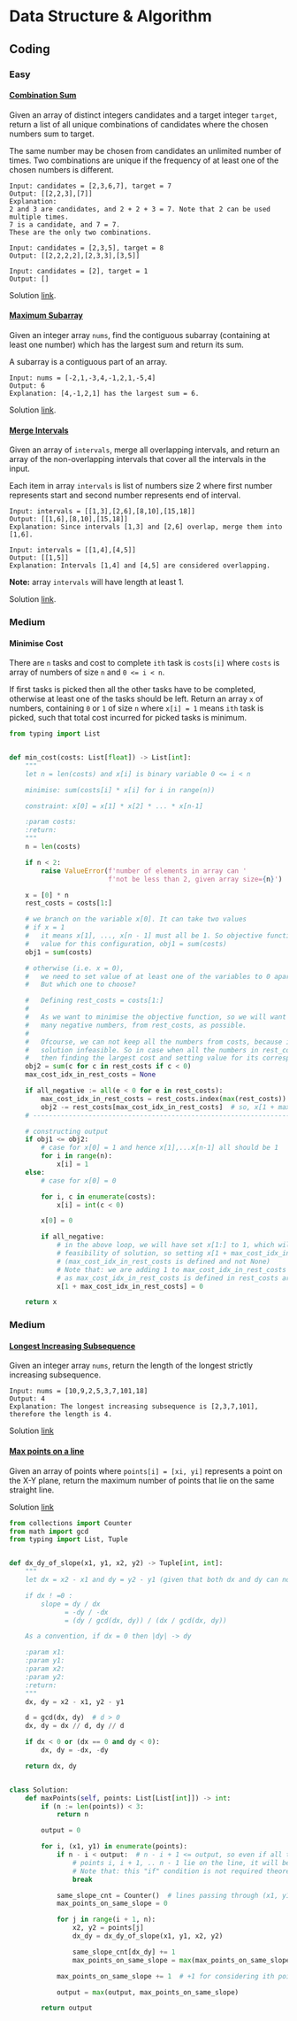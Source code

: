 # Data Structure & Algorithm

## Coding

### Easy

#### [Combination Sum](https://leetcode.com/problems/combination-sum/)

Given an array of distinct integers candidates and a target integer `target`, return a list of all unique combinations
of candidates where the chosen numbers sum to target.

The same number may be chosen from candidates an unlimited number of times. Two combinations are unique if the frequency
of at least one of the chosen numbers is different.

```
Input: candidates = [2,3,6,7], target = 7
Output: [[2,2,3],[7]]
Explanation:
2 and 3 are candidates, and 2 + 2 + 3 = 7. Note that 2 can be used multiple times.
7 is a candidate, and 7 = 7.
These are the only two combinations.
```

```
Input: candidates = [2,3,5], target = 8
Output: [[2,2,2,2],[2,3,3],[3,5]]
```

```
Input: candidates = [2], target = 1
Output: []
```

Solution [link](https://github.com/ShivKJ/practice/blob/master/leetcode/problem39.py).

#### [Maximum Subarray](https://leetcode.com/problems/maximum-subarray/)

Given an integer array `nums`, find the contiguous subarray (containing at least one number) which has the largest sum
and return its sum.

A subarray is a contiguous part of an array.

```
Input: nums = [-2,1,-3,4,-1,2,1,-5,4]
Output: 6
Explanation: [4,-1,2,1] has the largest sum = 6.
```

Solution [link](https://github.com/ShivKJ/practice/blob/master/leetcode/problem53.py).

#### [Merge Intervals](https://leetcode.com/problems/merge-intervals/)

Given an array of `intervals`, merge all overlapping intervals, and return an array of the non-overlapping intervals
that cover all the intervals in the input.

Each item in array `intervals` is list of numbers size 2 where first number represents start and second number
represents end of interval.

```
Input: intervals = [[1,3],[2,6],[8,10],[15,18]]
Output: [[1,6],[8,10],[15,18]]
Explanation: Since intervals [1,3] and [2,6] overlap, merge them into [1,6].
```

```
Input: intervals = [[1,4],[4,5]]
Output: [[1,5]]
Explanation: Intervals [1,4] and [4,5] are considered overlapping.
```

**Note:** array `intervals` will have length at least 1.

Solution [link](https://github.com/ShivKJ/practice/blob/master/leetcode/problem56.py).

### Medium

#### Minimise Cost

There are `n` tasks and cost to complete `ith` task is `costs[i]` where `costs` is array of numbers of size `n`
and `0 <= i < n`.

If first tasks is picked then all the other tasks have to be completed, otherwise at least one of the tasks should be
left. Return an array `x` of numbers, containing `0` or `1` of size `n` where `x[i] = 1` means `ith` task is picked,
such that total cost incurred for picked tasks is minimum.

```python
from typing import List


def min_cost(costs: List[float]) -> List[int]:
    """
    let n = len(costs) and x[i] is binary variable 0 <= i < n

    minimise: sum(costs[i] * x[i] for i in range(n))

    constraint: x[0] = x[1] * x[2] * ... * x[n-1]

    :param costs:
    :return:
    """
    n = len(costs)

    if n < 2:
        raise ValueError(f'number of elements in array can '
                         f'not be less than 2, given array size={n}')

    x = [0] * n
    rest_costs = costs[1:]

    # we branch on the variable x[0]. It can take two values
    # if x = 1
    #   it means x[1], ..., x[n - 1] must all be 1. So objective function
    #   value for this configuration, obj1 = sum(costs)
    obj1 = sum(costs)

    # otherwise (i.e. x = 0),
    #   we need to set value of at least one of the variables to 0 apart from x[0].
    #   But which one to choose?

    #   Defining rest_costs = costs[1:]
    #
    #   As we want to minimise the objective function, so we will want to keep as
    #   many negative numbers, from rest_costs, as possible.
    #
    #   Ofcourse, we can not keep all the numbers from costs, because it will make
    #   solution infeasible. So in case when all the numbers in rest_costs are negative,
    #   then finding the largest cost and setting value for its corresponding variable to 0
    obj2 = sum(c for c in rest_costs if c < 0)
    max_cost_idx_in_rest_costs = None

    if all_negative := all(e < 0 for e in rest_costs):
        max_cost_idx_in_rest_costs = rest_costs.index(max(rest_costs))
        obj2 -= rest_costs[max_cost_idx_in_rest_costs]  # so, x[1 + max_cost_idx_in_rest_costs] = 0
    # ------------------------------------------------------------------------------

    # constructing output
    if obj1 <= obj2:
        # case for x[0] = 1 and hence x[1],...x[n-1] all should be 1
        for i in range(n):
            x[i] = 1
    else:
        # case for x[0] = 0

        for i, c in enumerate(costs):
            x[i] = int(c < 0)

        x[0] = 0

        if all_negative:
            # in the above loop, we will have set x[1:] to 1, which will break
            # feasibility of solution, so setting x[1 + max_cost_idx_in_rest_costs] = 0.
            # (max_cost_idx_in_rest_costs is defined and not None)
            # Note that: we are adding 1 to max_cost_idx_in_rest_costs
            # as max_cost_idx_in_rest_costs is defined in rest_costs array.
            x[1 + max_cost_idx_in_rest_costs] = 0

    return x
```

### Medium

#### [Longest Increasing Subsequence](https://leetcode.com/problems/longest-increasing-subsequence/)

Given an integer array `nums`, return the length of the longest strictly increasing subsequence.

```
Input: nums = [10,9,2,5,3,7,101,18]
Output: 4
Explanation: The longest increasing subsequence is [2,3,7,101], therefore the length is 4.
```

Solution [link](https://github.com/ShivKJ/practice/blob/master/leetcode/problem300.py)

#### [Max points on a line](https://leetcode.com/problems/max-points-on-a-line/)

Given an array of points where `points[i] = [xi, yi]` represents a point on the X-Y plane, return the maximum number of
points that lie on the same straight line.

Solution [link](https://github.com/ShivKJ/practice/blob/master/leetcode/problem149.py)

```python
from collections import Counter
from math import gcd
from typing import List, Tuple


def dx_dy_of_slope(x1, y1, x2, y2) -> Tuple[int, int]:
    """
    let dx = x2 - x1 and dy = y2 - y1 (given that both dx and dy can not be zero)

    if dx ! =0 :
        slope = dy / dx
              = -dy / -dx
              = (dy / gcd(dx, dy)) / (dx / gcd(dx, dy))

    As a convention, if dx = 0 then |dy| -> dy

    :param x1:
    :param y1:
    :param x2:
    :param y2:
    :return:
    """
    dx, dy = x2 - x1, y2 - y1

    d = gcd(dx, dy)  # d > 0
    dx, dy = dx // d, dy // d

    if dx < 0 or (dx == 0 and dy < 0):
        dx, dy = -dx, -dy

    return dx, dy


class Solution:
    def maxPoints(self, points: List[List[int]]) -> int:
        if (n := len(points)) < 3:
            return n

        output = 0

        for i, (x1, y1) in enumerate(points):
            if n - i < output:  # n - i + 1 <= output, so even if all the
                # points i, i + 1, .. n - 1 lie on the line, it will be less than output.
                # Note that: this "if" condition is not required theoretically
                break

            same_slope_cnt = Counter()  # lines passing through (x1, y1) with different slopes are counted
            max_points_on_same_slope = 0

            for j in range(i + 1, n):
                x2, y2 = points[j]
                dx_dy = dx_dy_of_slope(x1, y1, x2, y2)

                same_slope_cnt[dx_dy] += 1
                max_points_on_same_slope = max(max_points_on_same_slope, same_slope_cnt[dx_dy])

            max_points_on_same_slope += 1  # +1 for considering ith point

            output = max(output, max_points_on_same_slope)

        return output
```